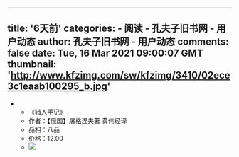 
---
title: '6天前'
categories: 
    - 阅读
    - 孔夫子旧书网 - 用户动态
author: 孔夫子旧书网 - 用户动态
comments: false
date: Tue, 16 Mar 2021 09:00:07 GMT
thumbnail: 'http://www.kfzimg.com/sw/kfzimg/3410/02ece3c1eaab100295_b.jpg'
---

<div>   
<ul><li><ul><li><a href="kongfz://app.kongfz.com?page=detail&shopId=422139&itemId=2873919012">《猎人手记》</a></li><li>作者：【俄国】屠格涅夫著   黄伟经译</li><li>品相：八品</li><li>价格：12.00</li><li><img src="http://www.kfzimg.com/sw/kfzimg/3410/02ece3c1eaab100295_b.jpg" referrerpolicy="no-referrer"></li></ul></li></ul>  
</div>
            